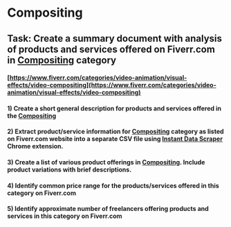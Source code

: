 # Compositing
## Task: Create a summary document with analysis of products and services offered on Fiverr.com in [Compositing](https://www.fiverr.com/categories/video-animation/visual-effects/video-compositing) category
#### [https://www.fiverr.com/categories/video-animation/visual-effects/video-compositing](https://www.fiverr.com/categories/video-animation/visual-effects/video-compositing)
#### 1) Create a short general description for products and services offered in the [Compositing](https://www.fiverr.com/categories/video-animation/visual-effects/video-compositing)
#### 2) Extract product/service information for [Compositing](https://www.fiverr.com/categories/video-animation/visual-effects/video-compositing) category as listed on Fiverr.com website into a separate CSV file using [Instant Data Scraper](https://chrome.google.com/webstore/detail/instant-data-scraper/ofaokhiedipichpaobibbnahnkdoiiah) Chrome extension.
#### 3) Create a list of various product offerings in [Compositing](https://www.fiverr.com/categories/video-animation/visual-effects/video-compositing). Include product variations with brief descriptions.
#### 4) Identify common price range for the products/services offered in this category on Fiverr.com
#### 5) Identify approximate number of freelancers offering products and services in this category on Fiverr.com

